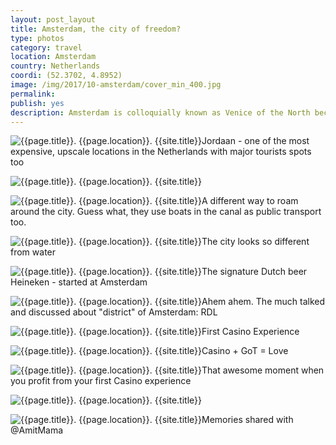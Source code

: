 ```yaml
---
layout: post_layout
title: Amsterdam, the city of freedom?
type: photos
category: travel
location: Amsterdam
country: Netherlands
coordi: (52.3702, 4.8952)
image: /img/2017/10-amsterdam/cover_min_400.jpg
permalink:
publish: yes
description: Amsterdam is colloquially known as Venice of the North because of its lovely canals that criss-cross the city, its impressive architecture and more than 1,500 bridges.
---
```

<!-- http://compressjpeg.com -->
<!-- http://compressimage.toolur.com/ 1024, 400-->
<p class="center"><img src="{{site.baseurl}}/img/2017/10-amsterdam/cover_min.jpg" alt="{{page.title}}. {{page.location}}. {{site.title}}" title="{{page.title}}">Jordaan -  one of the most expensive, upscale locations in the Netherlands with major tourists spots too</p>

<p class="center"><img src="{{site.baseurl}}/img/2017/10-amsterdam/2_min.jpg" alt="{{page.title}}. {{page.location}}. {{site.title}}" title="{{page.title}}"></p>

<p class="center"><img src="{{site.baseurl}}/img/2017/10-amsterdam/4_min.jpg" alt="{{page.title}}. {{page.location}}. {{site.title}}" title="{{page.title}}">A different way to roam around the city. Guess what, they use boats in the canal as public transport too.</p>

<p class="center"><img src="{{site.baseurl}}/img/2017/10-amsterdam/5_min.jpg" alt="{{page.title}}. {{page.location}}. {{site.title}}" title="{{page.title}}">The city looks so different from water</p>

<p class="center"><img src="{{site.baseurl}}/img/2017/10-amsterdam/6_min.jpg" alt="{{page.title}}. {{page.location}}. {{site.title}}" title="{{page.title}}">The signature Dutch beer Heineken - started at Amsterdam</p>

<p class="center"><img src="{{site.baseurl}}/img/2017/10-amsterdam/7_min.jpg" alt="{{page.title}}. {{page.location}}. {{site.title}}" title="{{page.title}}">Ahem ahem. The much talked and discussed about "district" of Amsterdam: RDL</p>

<p class="center"><img src="{{site.baseurl}}/img/2017/10-amsterdam/8_0_min.jpg" alt="{{page.title}}. {{page.location}}. {{site.title}}" title="{{page.title}}">First Casino Experience</p>

<p class="center"><img src="{{site.baseurl}}/img/2017/10-amsterdam/8_min.jpg" alt="{{page.title}}. {{page.location}}. {{site.title}}" title="{{page.title}}">Casino + GoT = Love</p>

<p class="center"><img src="{{site.baseurl}}/img/2017/10-amsterdam/9_min.jpg" alt="{{page.title}}. {{page.location}}. {{site.title}}" title="{{page.title}}">That awesome moment when you profit from your first Casino experience </p>

<p class="center"><img src="{{site.baseurl}}/img/2017/10-amsterdam/10_min.jpg" alt="{{page.title}}. {{page.location}}. {{site.title}}" title="{{page.title}}"></p>

<p class="center"><img src="{{site.baseurl}}/img/2017/10-amsterdam/11_min.jpg" alt="{{page.title}}. {{page.location}}. {{site.title}}" title="{{page.title}}">Memories shared with @AmitMama</p>
